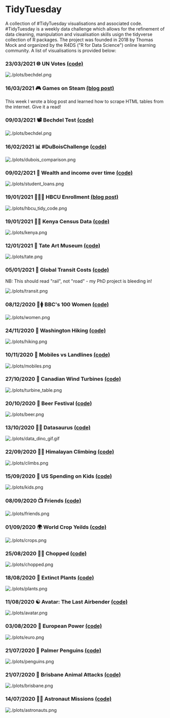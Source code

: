 # TidyTuesday

A collection of #TidyTuesday visualisations and associated code. #TidyTuesday is a weekly data challenge which allows for the refinement of data cleaning, manipulation and visualisation skills usign the tidyverse collection of R packages. The project was founded in 2018 by Thomas Mock and organized by the R4DS ("R for Data Science") online learning community. A list of visualisations is provided below:

### 23/03/2021 🌐 UN Votes [(code)](https://github.com/jack-davison/TidyTuesday/blob/master/R/2021_03_23_unvotes.R)

![./plots/bechdel.png](https://github.com/jack-davison/TidyTuesday/blob/master/plots/bechdel.png)

### 16/03/2021 🎮 Games on Steam [(blog post)](https://jack-davison.github.io/posts/2021-03-16-tidytuesday-2021-week-12-steam-users/)

This week I wrote a blog post and learned how to scrape HTML tables from the internet. Give it a read!

### 09/03/2021 📽 Bechdel Test [(code)](https://github.com/jack-davison/TidyTuesday/blob/master/R/2021_03_09_bechdel.R)

![./plots/bechdel.png](https://github.com/jack-davison/TidyTuesday/blob/master/plots/bechdel.png)

### 16/02/2021 📊 #DuBoisChallenge [(code)](https://github.com/jack-davison/TidyTuesday/blob/master/R/2021_02_16_dubois.R)

![./plots/dubois_comparison.png](https://github.com/jack-davison/TidyTuesday/blob/master/plots/dubois_comparison.png)

### 09/02/2021 💸 Wealth and income over time [(code)](https://github.com/jack-davison/TidyTuesday/blob/master/R/2021_02_09_inequalities.R)

![./plots/student_loans.png](https://github.com/jack-davison/TidyTuesday/blob/master/plots/student_loans.png)

### 19/01/2021 👩🏾‍🎓 HBCU Enrollment [(blog post)](https://jack-davison.github.io/posts/2021-02-02-tidytuesday-2021-week-6-hbcu-enrollment-an-ode-to-data-cleaning/)

![./plots/hbcu_tidy_code.png](https://github.com/jack-davison/TidyTuesday/blob/master/plots/hbcu_tidy_code.png)

### 19/01/2021 ✍🏿 Kenya Census Data [(code)](https://github.com/jack-davison/TidyTuesday/blob/master/R/2021_01_19_kenya.R)

![./plots/kenya.png](https://github.com/jack-davison/TidyTuesday/blob/master/plots/kenya.png)

### 12/01/2021 🎨 Tate Art Museum [(code)](https://github.com/jack-davison/TidyTuesday/blob/master/R/2021_01_12_tate.R)

![./plots/tate.png](https://github.com/jack-davison/TidyTuesday/blob/master/plots/tate.png)

### 05/01/2021 🚟 Global Transit Costs [(code)](https://github.com/jack-davison/TidyTuesday/blob/master/R/2021_01_05_transit.R)
NB: This should read "rail", not "road" - my PhD project is bleeding in!

![./plots/transit.png](https://github.com/jack-davison/TidyTuesday/blob/master/plots/transit.png)

### 08/12/2020 💯🚺 BBC's 100 Women [(code)](https://github.com/jack-davison/TidyTuesday/blob/master/R/2020_12_08_100women.R)

![./plots/women.png](https://github.com/jack-davison/TidyTuesday/blob/master/plots/women.png)

### 24/11/2020 🥾 Washington Hiking [(code)](https://github.com/jack-davison/TidyTuesday/blob/master/R/2020_11_24_hiking.R)

![./plots/hiking.png](https://github.com/jack-davison/TidyTuesday/blob/master/plots/hiking.png)

### 10/11/2020 📱 Mobiles vs Landlines [(code)](https://github.com/jack-davison/TidyTuesday/blob/master/R/2020_11_10_mobiles.R)

![./plots/mobiles.png](https://github.com/jack-davison/TidyTuesday/blob/master/plots/mobiles.png)

### 27/10/2020 🍁 Canadian Wind Turbines [(code)](https://github.com/jack-davison/TidyTuesday/blob/master/R/2020_10_27_Canada_Turbines.R)

![./plots/turbine_table.png](https://github.com/jack-davison/TidyTuesday/blob/master/plots/turbine_table.png)

### 20/10/2020 🍻 Beer Festival [(code)](https://github.com/jack-davison/TidyTuesday/blob/master/R/2020_10_20_Beer.R)

![./plots/beer.png](https://github.com/jack-davison/TidyTuesday/blob/master/plots/beer.png)

### 13/10/2020 🐱‍🐉 Datasaurus [(code)](https://github.com/jack-davison/TidyTuesday/blob/master/R/2020_10_13_Datasaurus.R)

![./plots/data_dino_gif.gif](https://github.com/jack-davison/TidyTuesday/blob/master/plots/data_dino_gif.gif)

### 22/09/2020 🧗‍♂️ Himalayan Climbing [(code)](https://github.com/jack-davison/TidyTuesday/blob/master/R/2020_09_22_Climbs.R)

![./plots/climbs.png](https://github.com/jack-davison/TidyTuesday/blob/master/plots/climbs.png)

### 15/09/2020 🧒 US Spending on Kids [(code)](https://github.com/jack-davison/TidyTuesday/blob/master/R/2020_09_15_USKidsSpending.R)

![./plots/kids.png](https://github.com/jack-davison/TidyTuesday/blob/master/plots/kids.png)

### 08/09/2020 📺 Friends [(code)](https://github.com/jack-davison/TidyTuesday/blob/master/R/2020_09_08_Friends.R)

![./plots/friends.png](https://github.com/jack-davison/TidyTuesday/blob/master/plots/friends.png)

### 01/09/2020 🌍 World Crop Yeilds [(code)](https://github.com/jack-davison/TidyTuesday/blob/master/R/2020_09_01_Crops.R)

![./plots/crops.png](https://github.com/jack-davison/TidyTuesday/blob/master/plots/crops.png)

### 25/08/2020 👩‍🍳 Chopped [(code)](https://github.com/jack-davison/TidyTuesday/blob/master/R/2020_08_25_Chopped.R)

![./plots/chopped.png](https://github.com/jack-davison/TidyTuesday/blob/master/plots/chopped.png)

### 18/08/2020 🥀 Extinct Plants [(code)](https://github.com/jack-davison/TidyTuesday/blob/master/R/2020_08_18_Extinct_Plants.R)

![./plots/plants.png](https://github.com/jack-davison/TidyTuesday/blob/master/plots/plants.png)

### 11/08/2020 ☯ Avatar: The Last Airbender [(code)](https://github.com/jack-davison/TidyTuesday/blob/master/R/2020_08_11_Avatar.R)

![./plots/avatar.png](https://github.com/jack-davison/TidyTuesday/blob/master/plots/avatar.png)

### 03/08/2020 🔌 European Power [(code)](https://github.com/jack-davison/TidyTuesday/blob/master/R/2020_08_04_European_Energy.R)

![./plots/euro.png](https://github.com/jack-davison/TidyTuesday/blob/master/plots/euro.png)

### 21/07/2020 🐧 Palmer Penguins [(code)](https://github.com/jack-davison/TidyTuesday/blob/master/R/2020_07_28_Penguins.R)

![./plots/penguins.png](https://github.com/jack-davison/TidyTuesday/blob/master/plots/penguins.png)

### 21/07/2020 🦘 Brisbane Animal Attacks [(code)](https://github.com/jack-davison/TidyTuesday/blob/master/R/2020_07_21_Brisbane.R)

![./plots/brisbane.png](https://github.com/jack-davison/TidyTuesday/blob/master/plots/brisbane.png)

### 14/07/2020 👨‍🚀 Astronaut Missions [(code)](https://github.com/jack-davison/TidyTuesday/blob/master/R/2020_07_14_Astronauts.R)

![./plots/astronauts.png](https://github.com/jack-davison/TidyTuesday/blob/master/plots/astronauts.png)

